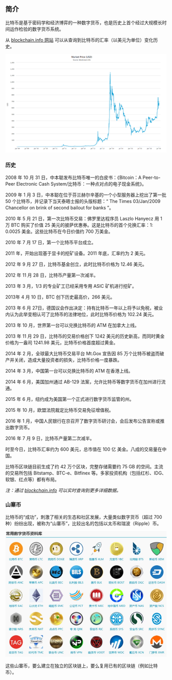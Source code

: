 ## 简介
比特币是基于密码学和经济博弈的一种数字货币，也是历史上首个经过大规模长时间运作检验的数字货币系统。

从 [blockchain.info 网站](https://blockchain.info/charts/market-price?timespan=all) 可以从查询到比特币的汇率（以美元为单位）变化历史。

![比特币汇率历史](blockchain_price.png)

### 历史

2008 年 10 月 31 日，中本聪发布比特币唯一的白皮书：《Bitcoin：A Peer-to-Peer Electronic Cash System/比特币：一种点对点的电子现金系统》。

2009 年 1 月 3 日，中本聪在位于芬兰赫尔辛基的一个小型服务器上挖出了第一批 50 个比特币，并记录下当天泰晤士报的头版标题：“ The Times 03/Jan/2009 Chancellor on brink of second bailout for banks ”。

2010 年 5 月 21 日，第一次比特币交易：佛罗里达程序员 Laszlo Hanyecz 用 1 万 BTC 购买了价值 25 美元的披萨优惠券。这是比特币的首个兑换汇率：1: 0.0025 美金。这些比特币在今日价值约 700 万美金。

2010 年 7 月 17 日，第一个比特币平台成立。

2011 年，开始出现基于显卡的挖矿设备。2011 年底，汇率约为 2 美元。

2012 年 9 月 27 日，比特币基金创立，此时比特币价格为 12.46 美元。

2012 年 11 月 28 日，比特币产量第一次减半。

2013 年 3 月，1/3 的专业矿工已经采用专用 ASIC 矿机进行挖矿。

2013年 4 月 10 日，BTC 创下历史最高价，266 美元。

2013 年 6 月 27日，德国议会作出决定：持有比特币一年以上将予以免税，被业内认为此举变相认可了比特币的法律地位，此时比特币价格为 102.24 美元。

2013 年 10 月，世界第一台可以兑换比特币的 ATM 在加拿大上线。

2013 年 11 月 29 日，比特币的交易价格创下 1242 美元的历史新高，而同时黄金价格为一盎司 1241.98 美元，比特币价格首度超过黄金。

2014 年 2 月，全球最大比特币交易平台 Mt.Gox 宣告因 85 万个比特币被盗而破产并关闭，造成大量投资者的损失，比特币价格一度暴跌。

2014 年 3 月，中国第一台可以兑换比特币的 ATM 在香港上线。

2014 年 6 月，美国加州通过 AB-129 法案，允许比特币等数字货币在加州进行流通。

2015 年 6 月，纽约成为美国第一个正式进行数字货币监管的州。

2015 年 10 月，欧盟法院裁定比特币交易免征增值税。

2016 年 1 月，中国人民银行在京召开了数字货币研讨会，会后发布公告宣称或推出数字货币。

2016 年 7 月 9 日，比特币产量第二次减半。

时至今日，比特币汇率约为 600 美元，总市值在 100 亿 美金。八成的交易量在中国。

比特币区块链目前生成了约 42 万个区块，完整存储需要约 75 GB 的空间。主流的交易所包括 Bitstamp、BTC-e、Bitfinex 等。多家投资机构（包括红杉、IDG、软银、红点等）都有布局。

*注：通过 [blockchain.info](https://blockchain.info) 可以实时查询到更多详细数据。*

### 山寨币
比特币的“成功”，刺激了相关的生态和社区发展，大量类似数字货币（超过 700 种）纷纷出现，被称为“山寨币”，比较出名的包括以太币和瑞波（Ripple）币。


![](coins.png)

这些山寨币，要么建立在独立的区块链上，要么复用已有的区块链（例如比特币）。

